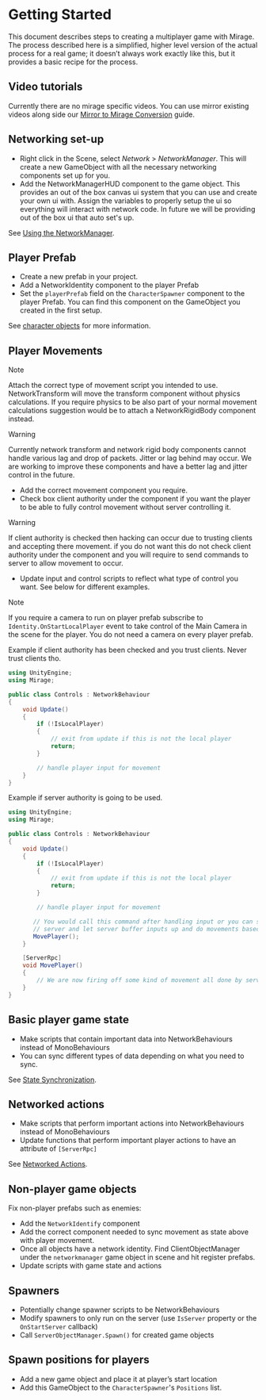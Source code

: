 # Getting Started

This document describes steps to creating a multiplayer game with Mirage. The process described here is a simplified, higher level version of the actual process for a real game; it doesn’t always work exactly like this, but it provides a basic recipe for the process.

## Video tutorials

Currently there are no mirage specific videos. You can use mirror existing videos along side our [Mirror to Mirage Conversion](..Guides/MirrorMigration.md) guide.

## Networking set-up
-   Right click in the Scene, select *Network* > *NetworkManager*. This will create a new GameObject with all the necessary networking components set up for you.
-   Add the NetworkManagerHUD component to the game object. This provides an out of the box canvas ui system that you can use and create your own ui with. Assign the variables
to properly setup the ui so everything will interact with network code. In future we will be providing out of the box ui that auto set's up.

See [Using the NetworkManager](../Components/NetworkManager.md).

## Player Prefab
- Create a new prefab in your project.
- Add a NetworkIdentity component to the player Prefab
- Set the `playerPrefab` field on the `CharacterSpawner` component  to the player Prefab. You can find this component on the GameObject you created in the first setup.

See [character objects](../Guides/GameObjects/SpawnPlayer.md) for more information.

## Player Movements
>[!NOTE]
> Attach the correct type of movement script you intended to use. NetworkTransform will move the transform component without physics calculations. If you
>require physics to be also part of your normal movement calculations suggestion would be to attach a NetworkRigidBody component instead.

>[!WARNING]
> Currently network transform and network rigid body components cannot handle various lag and drop of packets. Jitter or lag behind may occur. We are working
>to improve these components and have a better lag and jitter control in the future.
- Add the correct movement component you require.
- Check box client authority under the component if you want the player to be able to fully control movement without server controlling it.
>[!WARNING]
> If client authority is checked then hacking can occur due to trusting clients and accepting there movement. if you do not want this do not check client authority
> under the component and you will require to send commands to server to allow movement to occur.
- Update input and control scripts to reflect what type of control you want. See below for different examples.

>[!NOTE]
> If you require a camera to run on player prefab subscribe to `Identity.OnStartLocalPlayer` event to take control of the Main Camera in the scene for the player. You do not need a camera on every
>player prefab.

Example if client authority has been checked and you trust clients. Never trust clients tho.

```cs
using UnityEngine;
using Mirage;

public class Controls : NetworkBehaviour
{
    void Update()
    {
        if (!IsLocalPlayer)
        {
            // exit from update if this is not the local player
            return;
        }

        // handle player input for movement
    }
}
```

Example if server authority is going to be used.

```cs
using UnityEngine;
using Mirage;

public class Controls : NetworkBehaviour
{
    void Update()
    {
        if (!IsLocalPlayer)
        {
            // exit from update if this is not the local player
            return;
        }

        // handle player input for movement

       // You would call this command after handling input or you can send inputs directly to
       // server and let server buffer inputs up and do movements based on the buffered inputs.
       MovePlayer();
    }

    [ServerRpc]
    void MovePlayer()
    {
        // We are now firing off some kind of movement all done by server.
    }
}
```

## Basic player game state
-   Make scripts that contain important data into NetworkBehaviours instead of MonoBehaviours
-   You can sync different types of data depending on what you need to sync.

See [State Synchronization](../Guides/Sync/index.md).

## Networked actions
-   Make scripts that perform important actions into NetworkBehaviours instead of MonoBehaviours
-   Update functions that perform important player actions to have an attribute of `[ServerRpc]`

See [Networked Actions](../Guides/Communications/index.md).

## Non-player game objects

Fix non-player prefabs such as enemies:
-   Add the `NetworkIdentify` component
-   Add the correct component needed to sync movement as state above with player movement.
-   Once all objects have a network identity. Find ClientObjectManager under the `networkmanager` game object in scene and hit register prefabs.
-   Update scripts with game state and actions

## Spawners
-   Potentially change spawner scripts to be NetworkBehaviours
-   Modify spawners to only run on the server (use `IsServer` property or the `OnStartServer` callback)
-   Call `ServerObjectManager.Spawn()` for created game objects

## Spawn positions for players
-   Add a new game object and place it at player’s start location
-   Add this GameObject to the `CharacterSpawner`'s `Positions` list.
